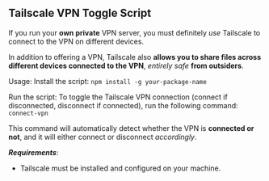 ## Tailscale VPN Toggle Script ##
If you run your **own private** VPN server, you must definitely *use* Tailscale to connect to the VPN on different devices.

In addition to offering a VPN, Tailscale also **allows you to share files across different devices connected to the VPN**, *entirely safe* **from outsiders**.

Usage:
Install the script:
`npm install -g your-package-name`

Run the script:
To toggle the Tailscale VPN connection (connect if disconnected, disconnect if connected), run the following command:
`connect-vpn`

This command will automatically detect whether the VPN is **connected or not**, and it will either connect or disconnect *accordingly*.

***Requirements***:
- Tailscale must be installed and configured on your machine.